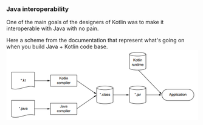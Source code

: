 ### Java interoperability

One of the main goals of the designers of Kotlin was to make it interoperable with Java with no pain.

Here a scheme from the documentation that represent what's going on when you build Java + Kotlin code base.
![Kotlin build process](res/java_interop.png) 